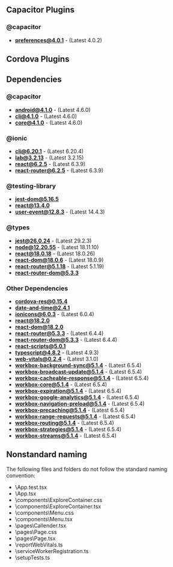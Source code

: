 ## Capacitor Plugins

### @capacitor
- **preferences@4.0.1** - (Latest 4.0.2)
## Cordova Plugins

## Dependencies

### @capacitor
- **android@4.1.0** - (Latest 4.6.0)
- **cli@4.1.0** - (Latest 4.6.0)
- **core@4.1.0** - (Latest 4.6.0)
### @ionic
- **cli@6.20.1** - (Latest 6.20.4)
- **lab@3.2.13** - (Latest 3.2.15)
- **react@6.2.5** - (Latest 6.3.9)
- **react-router@6.2.5** - (Latest 6.3.9)
### @testing-library
- **jest-dom@5.16.5**
- **react@13.4.0**
- **user-event@12.8.3** - (Latest 14.4.3)
### @types
- **jest@26.0.24** - (Latest 29.2.3)
- **node@12.20.55** - (Latest 18.11.10)
- **react@18.0.18** - (Latest 18.0.26)
- **react-dom@18.0.6** - (Latest 18.0.9)
- **react-router@5.1.18** - (Latest 5.1.19)
- **react-router-dom@5.3.3**
### Other Dependencies
- **cordova-res@0.15.4**
- **date-and-time@2.4.1**
- **ionicons@6.0.3** - (Latest 6.0.4)
- **react@18.2.0**
- **react-dom@18.2.0**
- **react-router@5.3.3** - (Latest 6.4.4)
- **react-router-dom@5.3.3** - (Latest 6.4.4)
- **react-scripts@5.0.1**
- **typescript@4.8.2** - (Latest 4.9.3)
- **web-vitals@0.2.4** - (Latest 3.1.0)
- **workbox-background-sync@5.1.4** - (Latest 6.5.4)
- **workbox-broadcast-update@5.1.4** - (Latest 6.5.4)
- **workbox-cacheable-response@5.1.4** - (Latest 6.5.4)
- **workbox-core@5.1.4** - (Latest 6.5.4)
- **workbox-expiration@5.1.4** - (Latest 6.5.4)
- **workbox-google-analytics@5.1.4** - (Latest 6.5.4)
- **workbox-navigation-preload@5.1.4** - (Latest 6.5.4)
- **workbox-precaching@5.1.4** - (Latest 6.5.4)
- **workbox-range-requests@5.1.4** - (Latest 6.5.4)
- **workbox-routing@5.1.4** - (Latest 6.5.4)
- **workbox-strategies@5.1.4** - (Latest 6.5.4)
- **workbox-streams@5.1.4** - (Latest 6.5.4)


## Nonstandard naming
The following files and folders do not follow the standard naming convention:

- \App.test.tsx
- \App.tsx
- \components\ExploreContainer.css
- \components\ExploreContainer.tsx
- \components\Menu.css
- \components\Menu.tsx
- \pages\Callender.tsx
- \pages\Page.css
- \pages\Page.tsx
- \reportWebVitals.ts
- \serviceWorkerRegistration.ts
- \setupTests.ts
